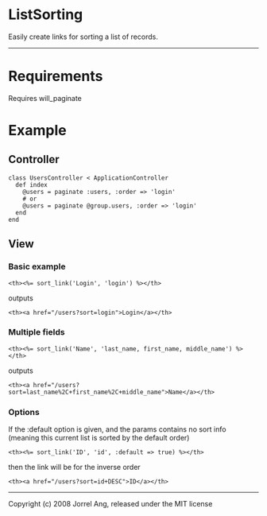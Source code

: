 # ListSorting
  Easily create links for sorting a list of records.

---

# Requirements
  Requires will_paginate


# Example
## Controller
    class UsersController < ApplicationController
      def index
        @users = paginate :users, :order => 'login'
        # or
        @users = paginate @group.users, :order => 'login'
      end
    end

## View
### Basic example

    <th><%= sort_link('Login', 'login') %></th>

outputs

    <th><a href="/users?sort=login">Login</a></th>

### Multiple fields

    <th><%= sort_link('Name', 'last_name, first_name, middle_name') %></th>

outputs

    <th><a href="/users?sort=last_name%2C+first_name%2C+middle_name">Name</a></th>

### Options

If the :default option is given, and the params contains no sort info
(meaning this current list is sorted by the default order)

    <th><%= sort_link('ID', 'id', :default => true) %></th>

then the link will be for the inverse order

    <th><a href="/users?sort=id+DESC">ID</a></th>


---

Copyright (c) 2008 Jorrel Ang, released under the MIT license
